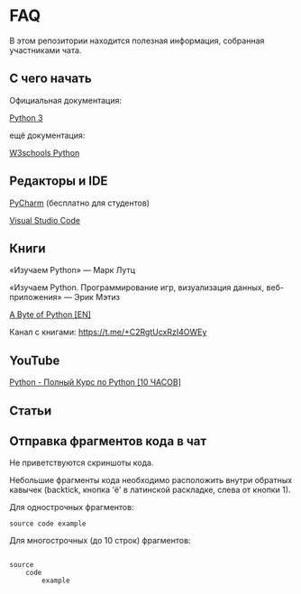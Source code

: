 <h1>FAQ</h1>

В этом репозитории находится полезная информация, собранная участниками чата.

<h2>С чего начать</h2>

<h7>Официальная документация:</h7>

 <h7><a href="https://docs.python.org/3/">Python 3</a></h7>

 <h7>ещё документация:</h7>

  <h7><a href="https://www.w3schools.com/python/">W3schools Python</a></h7>

 

 

 <h2>Редакторы и IDE</h2>
  <h7><a href="https://www.jetbrains.com/pycharm/">PyCharm</a></h7>
 (бесплатно для студентов)
 
<h7><a href="https://code.visualstudio.com/">Visual Studio Code</a></h7>

  <h2>Книги</h2>

  «Изучаем Python» — Марк Лутц


«Изучаем Python. Программирование игр, визуализация данных, веб-приложения» — Эрик Мэтиз

  <h7><a href="https://python.swaroopch.com/">A Byte of Python [EN]</a></h7>
  
Канал с книгами: https://t.me/+C2RgtUcxRzI4OWEy

  <h2>YouTube</h2>

  <h7><a href="https://youtu.be/cr_3evPrzsU">Python - Полный Курс по Python [10 ЧАСОВ]</a></h7>

  <h2>Статьи</h2>
<h2>Отправка фрагментов кода в чат</h2>
Не приветствуются скриншоты кода.

Небольшие фрагменты кода необходимо расположить внутри обратных кавычек (backtick, кнопка 'ё' в латинской раскладке, слева от кнопки 1).

Для однострочных фрагментов:

`source code example`


Для многострочных (до 10 строк) фрагментов:

``````

source
    code
        example
``````







